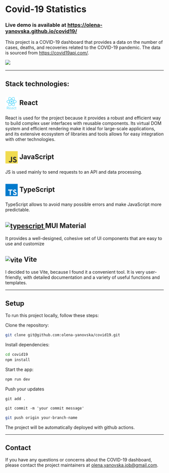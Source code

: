 # Covid-19 Statistics

### Live demo is available at https://olena-yanovska.github.io/covid19/

This project is a COVID-19 dashboard that provides a data on the number of cases, deaths, and recoveries related to the COVID-19 pandemic. The data is sourced from  https://covid19api.com/.

<img src="https://user-images.githubusercontent.com/116846571/234123703-e9cd2527-4cc2-4b8a-b44f-8c24bf97d7d5.PNG" width="500">

---

## Stack technologies:

<h2>
  <img src="https://raw.githubusercontent.com/devicons/devicon/master/icons/react/react-original-wordmark.svg" align="center" alt="react" width="40" height="40"/> 
  React
</h2>

<p>
  React is used for the project because it provides a robust and efficient way to build complex user interfaces with reusable components. 
  Its virtual DOM system and efficient rendering make it ideal for large-scale applications, 
  and its extensive ecosystem of libraries and tools allows for easy integration with other technologies. 
</p>

<h2>
  <img src="https://raw.githubusercontent.com/devicons/devicon/master/icons/javascript/javascript-original.svg" align="center" alt="javascript" width="40" height="40"/> 
  JavaScript
</h2>

<p>
  JS is used mainly to send requests to an API and data processing.
</p>

<h2>
  <img src="https://raw.githubusercontent.com/devicons/devicon/master/icons/typescript/typescript-original.svg" align="center" alt="typescript" width="40" height="40"/>
  TypeScript
</h2>

<p>
  TypeScript allows to avoid many possible errors and make JavaScript more predictable.
</p>

<h2>
   <a href="https://mui.com/" target="_blank" rel="noreferrer"> 
    <img src="https://mui.com/static/logo.png" align="center" alt="typescript" width="40" height="40"/>
  </a>
  MUI Material
</h2>

<p>
  It provides a well-designed, cohesive set of UI components that are easy to use and customize
</p>

<h2>
   <img  src="https://camo.githubusercontent.com/61e102d7c605ff91efedb9d7e47c1c4a07cef59d3e1da202fd74f4772122ca4e/68747470733a2f2f766974656a732e6465762f6c6f676f2e737667" alt="vite" align="center" width="40" height="40"/>
  Vite
</h2>

<p>
  I decided to use Vite, because I found it a convenient tool. It is very user-friendly, with detailed documentation and a variety of useful functions and templates.
</p>

---

## Setup
To run this project locally, follow these steps:

Clone the repository:
```bash
git clone git@github.com:olena-yanovska/covid19.git
```
Install dependencies:
```bash
cd covid19
npm install
```
Start the app:
```bash
npm run dev
```

Push your updates
``` base
git add .
```

``` base
git commit -m 'your commit message'
```

```bash
git push origin your-branch-name
````

The project will be automatically deployed with github actions.

---

## Contact
If you have any questions or concerns about the COVID-19 dashboard, please contact the project maintainers at olena.yanovska.job@gmail.com.
